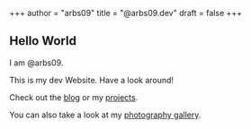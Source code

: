 +++
author = "arbs09"
title = "@arbs09.dev"
draft = false
+++
## Hello World

I am @arbs09.

This is my dev Website.
Have a look around!

Check out the [blog](https://arbs09.de/tech/) or my [projects](/projects/).

You can also take a look at my [photography gallery](https://gallery.arbs09.de).
